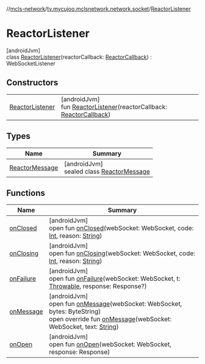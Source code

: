 //[mcls-network](../../../index.md)/[tv.mycujoo.mclsnetwork.network.socket](../index.md)/[ReactorListener](index.md)

# ReactorListener

[androidJvm]\
class [ReactorListener](index.md)(reactorCallback: [ReactorCallback](../-reactor-callback/index.md)) : WebSocketListener

## Constructors

| | |
|---|---|
| [ReactorListener](-reactor-listener.md) | [androidJvm]<br>fun [ReactorListener](-reactor-listener.md)(reactorCallback: [ReactorCallback](../-reactor-callback/index.md)) |

## Types

| Name | Summary |
|---|---|
| [ReactorMessage](-reactor-message/index.md) | [androidJvm]<br>sealed class [ReactorMessage](-reactor-message/index.md) |

## Functions

| Name | Summary |
|---|---|
| [onClosed](index.md#746747366%2FFunctions%2F234995373) | [androidJvm]<br>open fun [onClosed](index.md#746747366%2FFunctions%2F234995373)(webSocket: WebSocket, code: [Int](https://kotlinlang.org/api/latest/jvm/stdlib/kotlin/-int/index.html), reason: [String](https://kotlinlang.org/api/latest/jvm/stdlib/kotlin/-string/index.html)) |
| [onClosing](index.md#-965341629%2FFunctions%2F234995373) | [androidJvm]<br>open fun [onClosing](index.md#-965341629%2FFunctions%2F234995373)(webSocket: WebSocket, code: [Int](https://kotlinlang.org/api/latest/jvm/stdlib/kotlin/-int/index.html), reason: [String](https://kotlinlang.org/api/latest/jvm/stdlib/kotlin/-string/index.html)) |
| [onFailure](index.md#-593877028%2FFunctions%2F234995373) | [androidJvm]<br>open fun [onFailure](index.md#-593877028%2FFunctions%2F234995373)(webSocket: WebSocket, t: [Throwable](https://kotlinlang.org/api/latest/jvm/stdlib/kotlin/-throwable/index.html), response: Response?) |
| [onMessage](index.md#-413335953%2FFunctions%2F234995373) | [androidJvm]<br>open fun [onMessage](index.md#-413335953%2FFunctions%2F234995373)(webSocket: WebSocket, bytes: ByteString)<br>open override fun [onMessage](on-message.md)(webSocket: WebSocket, text: [String](https://kotlinlang.org/api/latest/jvm/stdlib/kotlin/-string/index.html)) |
| [onOpen](index.md#-1195333275%2FFunctions%2F234995373) | [androidJvm]<br>open fun [onOpen](index.md#-1195333275%2FFunctions%2F234995373)(webSocket: WebSocket, response: Response) |
